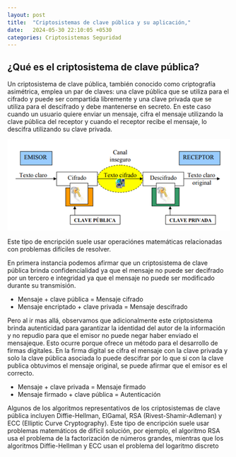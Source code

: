 ```yaml
---
layout: post
title:  "Criptosistemas de clave pública y su aplicación,"
date:   2024-05-30 22:10:05 +0530
categories: Criptosistemas Seguridad
---
```


## ¿Qué es el criptosistema de clave pública?

Un criptosistema de clave pública, también conocido como criptografía asimétrica, emplea un par de claves: una clave pública que se utiliza para el cifrado y puede ser compartida libremente y una clave privada que se utiliza para el descifrado y debe mantenerse en secreto. En este caso cuando un usuario quiere enviar un mensaje, cifra el mensaje utilizando la clave pública del receptor y cuando el receptor recibe el mensaje, lo descifra utilizando su clave privada. 

![Image](/assets/c9-img-blog-asimetrico.png)

Este tipo de encripción suele usar operaciónes matemáticas relacionadas con problemas difíciles de resolver.

En primera instancia podemos afirmar que un criptosistema de clave pública brinda confidencialidad ya que el mensaje no puede ser decifrado por un tercero e integridad ya que el mensaje no puede ser modificado durante su transmisión. 
- Mensaje + clave pública = Mensaje cifrado
- Mensaje encriptado + clave privada = Mensaje descifrado

Pero al ir mas allá, observamos que adicionalmente este criptosistema brinda autenticidad para garantizar la identidad del autor de la información y no repudio para que el emisor no puede negar haber enviado el mensajeque. Esto ocurre porque ofrece un método para el desarrollo de firmas digitales. En la firma digital se cifra el mensaje con la clave privada y solo la clave pública asociada lo puede descifrar por lo que si con la clave publica obtuvimos el mensaje original, se puede afirmar que el emisor es el correcto.
- Mensaje + clave privada = Mensaje firmado
- Mensaje firmado + clave pública = Autenticación

Algunos de los algoritmos representativos de los criptosistemas de clave pública incluyen Diffie-Hellman, ElGamal, RSA (Rivest-Shamir-Adleman) y ECC (Elliptic Curve Cryptography). Este tipo de encripción suele usar problemas matemáticos de difícil solución, por ejemplo, el algoritmo RSA usa el problema de la factorización de números grandes, mientras que los algoritmos Diffie-Hellman y ECC usan el problema del logaritmo discreto



